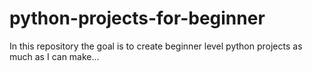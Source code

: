 # python-projects-for-beginner
 In this repository the goal is to create beginner level python projects as much as I can make...

